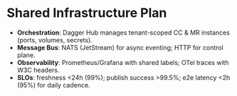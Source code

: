 # Shared Infrastructure Plan

- **Orchestration**: Dagger Hub manages tenant-scoped CC & MR instances (ports, volumes, secrets).
- **Message Bus**: NATS (JetStream) for async eventing; HTTP for control plane.
- **Observability**: Prometheus/Grafana with shared labels; OTel traces with W3C headers.
- **SLOs**: freshness <24h (99%); publish success >99.5%; e2e latency <2h (95%) for daily cadence.
